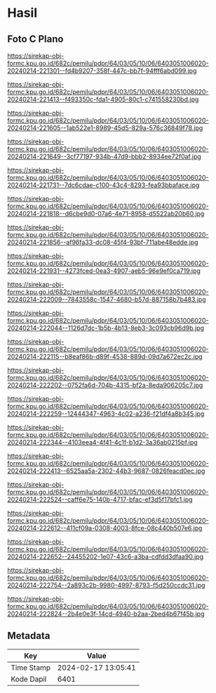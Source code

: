 # Hasil

## Foto C Plano

https://sirekap-obj-formc.kpu.go.id/682c/pemilu/pdpr/64/03/05/10/06/6403051006020-20240214-221301--fd4b9207-358f-447c-bb7f-94fff6abd099.jpg

https://sirekap-obj-formc.kpu.go.id/682c/pemilu/pdpr/64/03/05/10/06/6403051006020-20240214-221413--f493350c-fda1-4905-80c1-c741558230bd.jpg

https://sirekap-obj-formc.kpu.go.id/682c/pemilu/pdpr/64/03/05/10/06/6403051006020-20240214-221605--1ab522e1-8989-45d5-829a-576c36849f78.jpg

https://sirekap-obj-formc.kpu.go.id/682c/pemilu/pdpr/64/03/05/10/06/6403051006020-20240214-221649--3cf77197-934b-47d9-bbb2-8934ee72f0af.jpg

https://sirekap-obj-formc.kpu.go.id/682c/pemilu/pdpr/64/03/05/10/06/6403051006020-20240214-221731--7dc6cdae-c100-43c4-8293-fea93bbaface.jpg

https://sirekap-obj-formc.kpu.go.id/682c/pemilu/pdpr/64/03/05/10/06/6403051006020-20240214-221818--d6cbe9d0-07a6-4e71-8958-d5522ab20b60.jpg

https://sirekap-obj-formc.kpu.go.id/682c/pemilu/pdpr/64/03/05/10/06/6403051006020-20240214-221856--af96fa33-dc08-45f4-93bf-711abe48edde.jpg

https://sirekap-obj-formc.kpu.go.id/682c/pemilu/pdpr/64/03/05/10/06/6403051006020-20240214-221931--4273fced-0ea3-4907-aeb5-96e9ef0ca719.jpg

https://sirekap-obj-formc.kpu.go.id/682c/pemilu/pdpr/64/03/05/10/06/6403051006020-20240214-222009--7843558c-1547-4680-b57d-887158b7b483.jpg

https://sirekap-obj-formc.kpu.go.id/682c/pemilu/pdpr/64/03/05/10/06/6403051006020-20240214-222044--1126d7dc-1b5b-4b13-8eb3-3c093cb96d9b.jpg

https://sirekap-obj-formc.kpu.go.id/682c/pemilu/pdpr/64/03/05/10/06/6403051006020-20240214-222115--b8eaf86b-d89f-4538-889d-09d7a672ec2c.jpg

https://sirekap-obj-formc.kpu.go.id/682c/pemilu/pdpr/64/03/05/10/06/6403051006020-20240214-222202--0752fa6d-704b-4315-bf2a-8eda906205c7.jpg

https://sirekap-obj-formc.kpu.go.id/682c/pemilu/pdpr/64/03/05/10/06/6403051006020-20240214-222259--12444347-4963-4c02-a236-f21df4a8b345.jpg

https://sirekap-obj-formc.kpu.go.id/682c/pemilu/pdpr/64/03/05/10/06/6403051006020-20240214-222344--4103eea4-4f41-4c1f-b1d2-3a36ab0215bf.jpg

https://sirekap-obj-formc.kpu.go.id/682c/pemilu/pdpr/64/03/05/10/06/6403051006020-20240214-222413--6525aa5a-2302-44b3-9687-0826feacd0ec.jpg

https://sirekap-obj-formc.kpu.go.id/682c/pemilu/pdpr/64/03/05/10/06/6403051006020-20240214-222524--caff6e75-140b-4717-bfac-ef3d5f17bfc1.jpg

https://sirekap-obj-formc.kpu.go.id/682c/pemilu/pdpr/64/03/05/10/06/6403051006020-20240214-222612--411cf09a-0308-4003-8fce-08c440b507e6.jpg

https://sirekap-obj-formc.kpu.go.id/682c/pemilu/pdpr/64/03/05/10/06/6403051006020-20240214-222652--24455202-1e07-43c6-a3ba-cdfdd3dfaa90.jpg

https://sirekap-obj-formc.kpu.go.id/682c/pemilu/pdpr/64/03/05/10/06/6403051006020-20240214-222754--2a893c2b-9980-4997-8793-f5d250ccdc31.jpg

https://sirekap-obj-formc.kpu.go.id/682c/pemilu/pdpr/64/03/05/10/06/6403051006020-20240214-222824--2b4e0e3f-14cd-4940-b2aa-2bed4b67f45b.jpg


## Metadata

| Key        | Value               |
| ---------- | ------------------- |
| Time Stamp | 2024-02-17 13:05:41 |
| Kode Dapil | 6401                |



